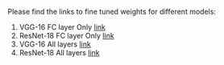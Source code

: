 Please find the links to fine tuned weights for different models:

1. VGG-16 FC layer Only [link](https://drive.google.com/open?id=1G5xKYoc8hRypjmjImlyX4xc-e2asyMsm)
2. ResNet-18 FC layer Only [link](https://drive.google.com/open?id=1BmEuMgLekNIuDYvmnUDW4PJBDl7ON5Sc)
3. VGG-16 All layers [link](https://drive.google.com/open?id=1t3FihFki06-1r7pgccD2gm9VVXdOQltq)
4. ResNet-18 All layers [link](https://drive.google.com/open?id=1-EKMaQjdWpUC-M04a7A0vshtxkwhgakw)
